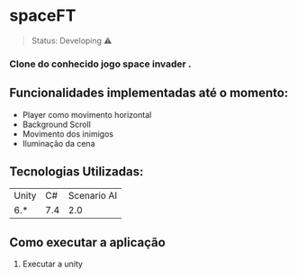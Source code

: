 # spaceFT


> Status: Developing ⚠️

### Clone do conhecido jogo space invader .

## Funcionalidades implementadas até o momento:

+ Player como movimento horizontal
+ Background Scroll
+ Movimento dos inimigos
+ Iluminação da cena
  


## Tecnologias Utilizadas:

<table>
  <tr>
    <td>Unity</td>
    <td>C#</td>
    <td>Scenario AI</td>
    
  </tr>
  <tr>
    <td>6.*</td>
    <td>7.4</td>
    <td>2.0</td>
    
  </tr>
</table>

## Como executar a aplicação

1) Executar a unity
   


<!--center><img src="https://user-images.githubusercontent.com/38620899/106393900-5aa85880-63d8-11eb-88f1-07ac30adad80.gif"></center-->
